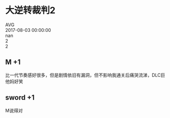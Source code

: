 



# 大逆转裁判2
  
AVG  
2017-08-03 00:00:00  
nan  
2  
2
## M +1


比一代节奏感好很多，但是剧情依旧有漏洞，但不影响我通关后痛哭流涕，DLC巨他妈好笑
## sword +1


M说得对